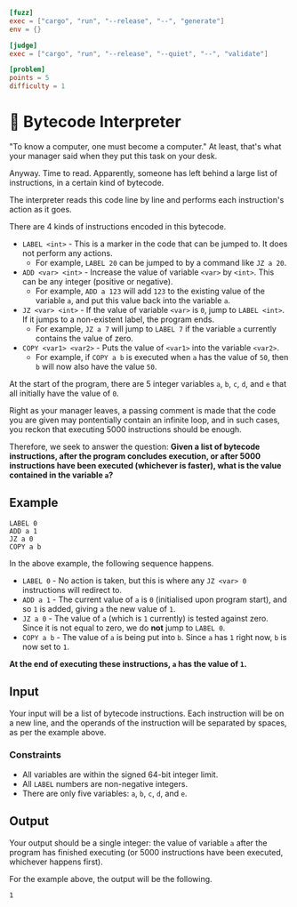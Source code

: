 ```toml
[fuzz]
exec = ["cargo", "run", "--release", "--", "generate"]
env = {}

[judge]
exec = ["cargo", "run", "--release", "--quiet", "--", "validate"]

[problem]
points = 5
difficulty = 1
```

# 📜 Bytecode Interpreter

"To know a computer, one must become a computer."
At least, that's what your manager said when they put this task on your desk.

Anyway. Time to read.
Apparently, someone has left behind a large list of instructions, in a certain kind of bytecode.

The interpreter reads this code line by line and performs each instruction's action as it goes.

There are 4 kinds of instructions encoded in this bytecode.
* `LABEL <int>` - This is a marker in the code that can be jumped to. It does not perform any actions.
  * For example, `LABEL 20` can be jumped to by a command like `JZ a 20`.
* `ADD <var> <int>` - Increase the value of variable `<var>` by `<int>`.
  This can be any integer (positive or negative).
  * For example, `ADD a 123` will add `123` to the existing value of the variable `a`,
    and put this value back into the variable `a`.
* `JZ <var> <int>` - If the value of variable `<var>` is `0`, jump to `LABEL <int>`.
  If it jumps to a non-existent label, the program ends.
  * For example, `JZ a 7` will jump to `LABEL 7` if the variable `a` currently contains the value of zero.
* `COPY <var1> <var2>` - Puts the value of `<var1>` into the variable `<var2>`.
  * For example, if `COPY a b` is executed when `a` has the value of `50`,
    then `b` will now also have the value `50`.

At the start of the program,
there are 5 integer variables `a`, `b`, `c`, `d`, and `e`
that all initially have the value of `0`.

Right as your manager leaves,
a passing comment is made that the code you are given may pontentially contain an infinite loop,
and in such cases, you reckon that executing 5000 instructions should be enough.

Therefore, we seek to answer the question:
**Given a list of bytecode instructions,
after the program concludes execution,
or after 5000 instructions have been executed (whichever is faster),
what is the value contained in the variable `a`?**

## Example

```
LABEL 0
ADD a 1
JZ a 0
COPY a b
```

In the above example, the following sequence happens.
* `LABEL 0` - No action is taken, but this is where any `JZ <var> 0` instructions will redirect to.
* `ADD a 1` - The current value of `a` is `0` (initialised upon program start),
  and so `1` is added, giving `a` the new value of `1`.
* `JZ a 0` - The value of `a` (which is `1` currently) is tested against zero.
  Since it is not equal to zero, we do **not** jump to `LABEL 0`.
* `COPY a b` - The value of `a` is being put into `b`. Since `a` has `1` right now, `b` is now set to `1`.

**At the end of executing these instructions, `a` has the value of `1`.**

## Input
Your input will be a list of bytecode instructions.
Each instruction will be on a new line, and
the operands of the instruction will be separated by spaces, as per the example above.

### Constraints

* All variables are within the signed 64-bit integer limit.
* All `LABEL` numbers are non-negative integers.
* There are only five variables: `a`, `b`, `c`, `d`, and `e`.

## Output
Your output should be a single integer: the value of variable `a` after the program has finished executing
(or 5000 instructions have been executed, whichever happens first).

For the example above, the output will be the following.
```
1
```